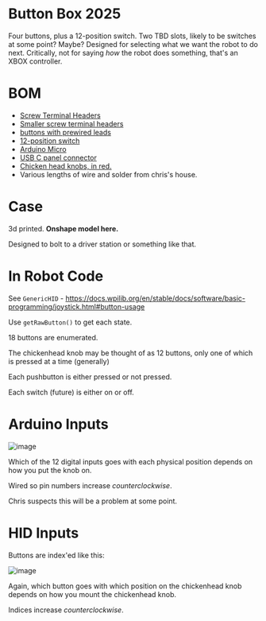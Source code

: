 # Button Box 2025

Four buttons, plus a 12-position switch. Two TBD slots, likely to be switches at some point? Maybe? Designed for selecting what we want the robot to do next. Critically, not for saying _how_ the robot does something, that's an XBOX controller.

# BOM

* [Screw Terminal Headers](https://www.amazon.com/gp/product/B08B3P8BF3/ref=ppx_yo_dt_b_asin_title_o02_s00?ie=UTF8&psc=1)
* [Smaller screw terminal headers](https://www.amazon.com/dp/B09F6TC7RP?ref=ppx_yo2ov_dt_b_fed_asin_title)
* [buttons with prewired leads](https://www.amazon.com/dp/B083JWJPW5?ref=ppx_yo2ov_dt_b_fed_asin_title&th=1)
* [12-position switch](https://www.amazon.com/dp/B07CG9RPKY?ref=ppx_yo2ov_dt_b_fed_asin_title)
* [Arduino Micro](https://www.amazon.com/dp/B0D83FBYPD?ref=ppx_yo2ov_dt_b_fed_asin_title)
* [USB C panel connector](https://www.amazon.com/gp/product/B09HWSFRP1/ref=ppx_yo_dt_b_asin_title_o00_s00?ie=UTF8&psc=1)
* [Chicken head knobs, in red.](https://www.amazon.com/dp/B0CTK8KTCY?ref=ppx_yo2ov_dt_b_fed_asin_title&th=1)
* Various lengths of wire and solder from chris's house.

# Case

3d printed. **Onshape model here.**

Designed to bolt to a driver station or something like that. 

# In Robot Code

See `GenericHID` - https://docs.wpilib.org/en/stable/docs/software/basic-programming/joystick.html#button-usage

Use `getRawButton()` to get each state. 

18 buttons are enumerated. 

The chickenhead knob may be thought of as 12 buttons, only one of which is pressed at a time (generally)

Each pushbutton is either pressed or not pressed.

Each switch (future) is either on or off.

# Arduino Inputs

![image](https://github.com/user-attachments/assets/e75b9636-1b75-4f60-b4c9-d91ded63cf92)

Which of the 12 digital inputs goes with each physical position depends on how you put the knob on.

Wired so pin numbers increase _counterclockwise_.

Chris suspects this will be a problem at some point.

# HID Inputs

Buttons are index'ed like this:

![image](https://github.com/user-attachments/assets/5716d01d-1a83-4388-a505-5729c6c4e905)

Again, which button goes with which position on the chickenhead knob depends on how you mount the chickenhead knob.

Indices increase _counterclockwise_.



